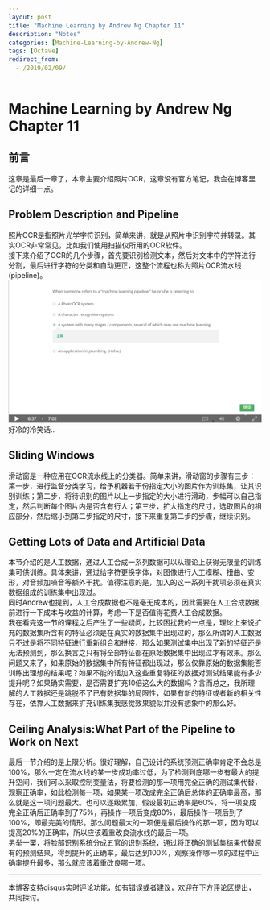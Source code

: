 ```yaml
---
layout: post
title: "Machine Learning by Andrew Ng Chapter 11"
description: "Notes"
categories: [Machine-Learning-by-Andrew-Ng]
tags: [Octave]
redirect_from:
  - /2019/02/09/
---
```

# Machine Learning by Andrew Ng Chapter 11
 
## 前言  
这章是最后一章了，本章主要介绍照片OCR，这章没有官方笔记，我会在博客里记的详细一点。  

## Problem Description and Pipeline  
照片OCR是指照片光学字符识别，简单来讲，就是从照片中识别字符并转录。其实OCR非常常见，比如我们使用扫描仪所用的OCR软件。  
接下来介绍了OCR的几个步骤，首先要识别检测文本，然后对文本中的字符进行分割，最后进行字符的分类和自动更正，这整个流程也称为照片OCR流水线(pipeline)。
![11-1](images/Machine-Learning-by-Andrew-Ng/11-1.png)  
好冷的冷笑话..

## Sliding Windows  
滑动窗是一种应用在OCR流水线上的分类器。简单来讲，滑动窗的步骤有三步：第一步，进行监督分类学习，给予机器若干份指定大小的图片作为训练集，让其识别训练；第二步，将待识别的图片以上一步指定的大小进行滑动，步幅可以自己指定，然后判断每个图片内是否含有行人；第三步，扩大指定的尺寸，选取图片的相应部分，然后缩小到第二步指定的尺寸，接下来重复第二步的步骤，继续识别。  

## Getting Lots of Data and Artificial Data  
本节介绍的是人工数据，通过人工合成一系列数据可以从理论上获得无限量的训练集可供训练。具体来讲，通过给字符更换字体，对图像进行人工模糊、扭曲、变形，对音频加噪音等额外干扰。值得注意的是，加入的这一系列干扰项必须在真实数据组成的训练集中出现过。  
同时Andrew也提到，人工合成数据也不是毫无成本的，因此需要在人工合成数据前进行一下成本与收益的计算，考虑一下是否值得花费人工合成数据。  
我在看完这一节的课程之后产生了一些疑问，比较困扰我的一点是，理论上来说扩充的数据集所含有的特征必须是在真实的数据集中出现过的，那么所谓的人工数据只不过是将不同特征进行重新组合和拼接，那么如果测试集中出现了新的特征还是无法预测到，那么换言之只有将全部特征都在原始数据集中出现过才有效果。那么问题又来了，如果原始的数据集中所有特征都出现过，那么仅靠原始的数据集能否训练出理想的结果呢？如果不能的话加入这些重复特征的数据对测试结果能有多少提升呢？如果确实需要，是否需要扩充10倍这么大的数据吗？言而总之，我所理解的人工数据还是跳脱不了已有数据集的局限性，如果有新的特征或者新的相关性存在，依靠人工数据来扩充训练集我感觉效果貌似并没有想象中的那么好。  

## Ceiling Analysis:What Part of the Pipeline to Work on Next  
最后一节介绍的是上限分析。很好理解，自己设计的系统预测正确率肯定不会总是100%，那么一定在流水线的某一步成功率过低，为了检测到底哪一步有最大的提升空间，我们可以采取控制变量法，将要检测的那一项用完全正确的测试集代替，观察正确率，如此检测每一项，如果某一项改成完全正确后总体的正确率最高，那么就是这一项问题最大。也可以逐级累加，假设最初正确率是60%，将一项变成完全正确后正确率到了75%，再操作一项后变成80%，最后操作一项后到了100%，即最完美的情形。那么问题最大的一项便是最后操作的那一项，因为可以提高20%的正确率，所以应该着重改良流水线的最后一项。  
另举一栗，将脸部识别系统分成五官的识别系统，通过将正确的测试集结果代替原有的预测结果，得到提升的正确率，最后达到100%，观察操作哪一项的过程中正确率提升最多，那么就应该着重改良哪一项。  


---
本博客支持disqus实时评论功能，如有错误或者建议，欢迎在下方评论区提出，共同探讨。
